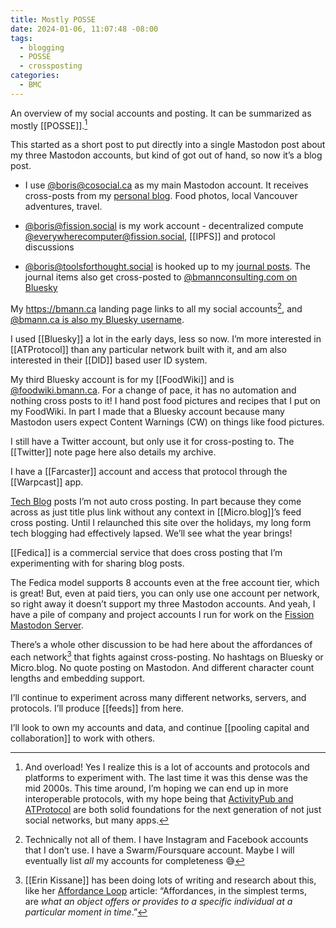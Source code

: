 ```yaml
---
title: Mostly POSSE
date: 2024-01-06, 11:07:48 -08:00
tags:
  - blogging
  - POSSE
  - crossposting
categories:
  - BMC
---
```

An overview of my social accounts and posting. It can be summarized as mostly [[POSSE]].[^overload]

This started as a short post to put directly into a single Mastodon post about my three Mastodon accounts, but kind of got out of hand, so now it’s a blog post.

* I use [@boris@cosocial.ca](https://cosocial.ca/@boris) as my main Mastodon account. It receives cross-posts from my [personal blog](https://blog.bmannconsulting.com). Food photos, local Vancouver adventures, travel.

* [@boris@fission.social](https://fission.social/@boris) is my work account - decentralized compute [@everywherecomputer@fission.social](https://fission.social/@everywherecomputer), [[IPFS]] and protocol discussions

* [@boris@toolsforthought.social](https://toolsforthought.social/@boris) is hooked up to my [journal posts](https://bmannconsulting.com/journal/). The journal items also get cross-posted to [@bmannconsulting.com on Bluesky](https://bsky.app/profile/bmannconsulting.com)

My <https://bmann.ca> landing page links to all my social accounts[^all], and [@bmann.ca is also my Bluesky username](https://bsky.bmann.ca).

[^all]: Technically not all of them. I have Instagram and Facebook accounts that I don’t use. I have a Swarm/Foursquare account. Maybe I will eventually list _all_ my accounts for completeness 😅

I used [[Bluesky]] a lot in the early days, less so now. I’m more interested in [[ATProtocol]] than any particular network built with it, and am also interested in their [[DID]] based user ID system. 

My third Bluesky account is for my [[FoodWiki]] and is [@foodwiki.bmann.ca](https://bsky.app/profile/foodwiki.bmann.ca). For a change of pace, it has no automation and nothing cross posts to it! I hand post food pictures and recipes that I put on my FoodWiki. In part I made that a Bluesky account because many Mastodon users expect Content Warnings (CW) on things like food pictures.

I still have a Twitter account, but only use it for cross-posting to. The [[Twitter]] note page here also details my archive.

I have a [[Farcaster]] account and access that protocol through the [[Warpcast]] app.

[Tech Blog](https://bmannconsulting.com/blog/) posts I’m not auto cross posting. In part because they come across as just title plus link without any context in [[Micro.blog]]’s feed cross posting. Until I relaunched this site over the holidays, my long form tech blogging had effectively lapsed. We’ll see what the year brings!

[[Fedica]] is a commercial service that does cross posting that I’m experimenting with for sharing blog posts.

The Fedica model supports 8 accounts even at the free account tier, which is great! But, even at paid tiers, you can only use one account per network, so right away it doesn’t support my three Mastodon accounts. And yeah, I have a pile of company and project accounts I run for work on the [Fission Mastodon Server](https://fission.social/@fission). 

There’s a whole other discussion to be had here about the affordances of each network[^affordances] that fights against cross-posting. No hashtags on Bluesky or Micro.blog. No quote posting on Mastodon. And different character count lengths and embedding support.

[^affordances]: [[Erin Kissane]] has been doing lots of writing and research about this, like her [Affordance Loop](https://erinkissane.com/the-affordance-loop) article: “Affordances, in the simplest terms, are _what an object offers or provides to a specific individual at a particular moment in time_.”

I’ll continue to experiment across many different networks, servers, and protocols. I’ll produce [[feeds]] from here.

I’ll look to own my accounts and data, and continue [[pooling capital and collaboration]] to work with others. 

[^overload]: And overload! Yes I realize this is a lot of accounts and protocols and platforms to experiment with. The last time it was this dense was the mid 2000s. This time around, I’m hoping we can end up in more interoperable protocols, with my hope being that [ActivityPub and ATProtocol](https://bmannconsulting.com/blog/2024/01/05/why-not-both-protocols/) are both solid foundations for the next generation of not just social networks, but many apps.